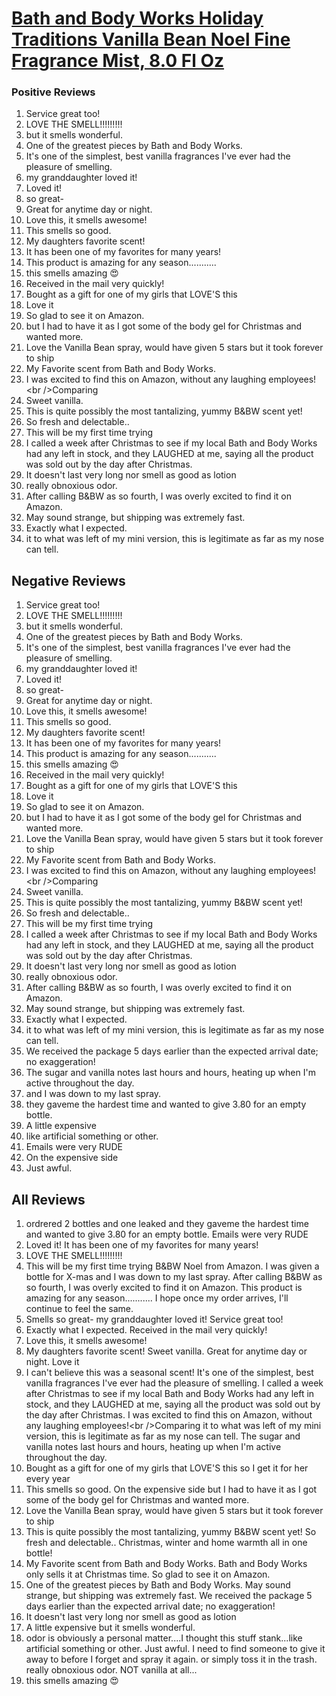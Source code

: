 # [Bath and Body Works Holiday Traditions Vanilla Bean Noel Fine Fragrance Mist, 8.0 Fl Oz](https://products.checkmycream.com/products/Bath-and-Body-Works-Holiday-Traditions-Vanilla-Bean-Noel-Fine-Fragrance-Mist-8.0-Fl-Oz.html)

### Positive Reviews

<ol>
      <li>Service great too!</li>
      <li>LOVE THE SMELL!!!!!!!!!</li>
      <li>but it smells wonderful.</li>
      <li>One of the greatest pieces by Bath and Body Works.</li>
      <li>It&#x27;s one of the simplest, best vanilla fragrances I&#x27;ve ever had the pleasure of smelling.</li>
      <li>my granddaughter loved it!</li>
      <li>Loved it!  </li>
      <li>so great-</li>
      <li>Great for anytime day or night.  </li>
      <li>Love this, it smells awesome!</li>
      <li>This smells so good.</li>
      <li>My daughters favorite scent!  </li>
      <li>It has been one of my favorites for many years!</li>
      <li>This product is amazing for any season...........  </li>
      <li>this smells amazing 😍</li>
      <li>Received in the mail very quickly!</li>
      <li>Bought as a gift for one of my girls that LOVE&#x27;S this</li>
      <li>Love it</li>
      <li>So glad to see it on Amazon.</li>
      <li>but I had to have it as I got some of the body gel for Christmas and wanted more.</li>
      <li>Love the Vanilla Bean spray, would have given 5 stars but it took forever to ship</li>
      <li>My Favorite scent from Bath and Body Works.  </li>
      <li>I was excited to find this on Amazon, without any laughing employees!&lt;br /&gt;Comparing</li>
      <li>Sweet vanilla.  </li>
      <li>This is quite possibly the most tantalizing, yummy B&amp;BW scent yet!  </li>
      <li>So fresh and delectable..</li>
      <li>This will be my first time trying</li>
      <li>I called a week after Christmas to see if my local Bath and Body Works had any left in stock, and they LAUGHED at me, saying all the product was sold out by the day after Christmas.</li>
      <li>It doesn&#x27;t last very long nor smell as good as lotion</li>
      <li>really obnoxious odor.  </li>
      <li>After calling B&amp;BW as so fourth, I was overly excited to find it on Amazon.</li>
      <li>May sound strange, but shipping was extremely fast.</li>
      <li>Exactly what I expected.</li>
      <li>it to what was left of my mini version, this is legitimate as far as my nose can tell.</li>
</ol>


<h2>Negative Reviews</h2>
<ol>
<li> Service great too!</li>
<li> LOVE THE SMELL!!!!!!!!!</li>
<li> but it smells wonderful.</li>
<li> One of the greatest pieces by Bath and Body Works.</li>
<li> It&#x27;s one of the simplest, best vanilla fragrances I&#x27;ve ever had the pleasure of smelling.</li>
<li> my granddaughter loved it!</li>
<li> Loved it!  </li>
<li> so great-</li>
<li> Great for anytime day or night.  </li>
<li> Love this, it smells awesome!</li>
<li> This smells so good.</li>
<li> My daughters favorite scent!  </li>
<li> It has been one of my favorites for many years!</li>
<li> This product is amazing for any season...........  </li>
<li> this smells amazing 😍</li>
<li> Received in the mail very quickly!</li>
<li> Bought as a gift for one of my girls that LOVE&#x27;S this</li>
<li> Love it</li>
<li> So glad to see it on Amazon.</li>
<li> but I had to have it as I got some of the body gel for Christmas and wanted more.</li>
<li> Love the Vanilla Bean spray, would have given 5 stars but it took forever to ship</li>
<li> My Favorite scent from Bath and Body Works.  </li>
<li> I was excited to find this on Amazon, without any laughing employees!&lt;br /&gt;Comparing</li>
<li> Sweet vanilla.  </li>
<li> This is quite possibly the most tantalizing, yummy B&amp;BW scent yet!  </li>
<li> So fresh and delectable..</li>
<li> This will be my first time trying</li>
<li> I called a week after Christmas to see if my local Bath and Body Works had any left in stock, and they LAUGHED at me, saying all the product was sold out by the day after Christmas.</li>
<li> It doesn&#x27;t last very long nor smell as good as lotion</li>
<li> really obnoxious odor.  </li>
<li> After calling B&amp;BW as so fourth, I was overly excited to find it on Amazon.</li>
<li> May sound strange, but shipping was extremely fast.</li>
<li> Exactly what I expected.</li>
<li> it to what was left of my mini version, this is legitimate as far as my nose can tell.</li>
<li> We received the package 5 days earlier than the expected arrival date; no exaggeration!</li>
<li> The sugar and vanilla notes last hours and hours, heating up when I&#x27;m active throughout the day.</li>
<li> and I was down to my last spray.</li>
<li> they gaveme the hardest time and wanted to give 3.80 for an empty bottle.</li>
<li> A little expensive</li>
<li> like artificial something or other.  </li>
<li> Emails were very RUDE</li>
<li> On the expensive side</li>
<li> Just awful.  </li>
</ol>

<h2>All Reviews</h2>

<ol>
    <li> ordrered 2 bottles and one leaked and they gaveme the hardest time and wanted to give 3.80 for an empty bottle. Emails were very RUDE</li>
    <li> Loved it!  It has been one of my favorites for many years!</li>
    <li> LOVE THE SMELL!!!!!!!!!</li>
    <li> This will be my first time trying B&amp;BW Noel from Amazon.  I was given a bottle for X-mas and I was down to my last spray. After calling B&amp;BW as so fourth, I was overly excited to find it on Amazon. This product is amazing for any season...........  I hope once my order arrives, I&#x27;ll continue to feel the same.</li>
    <li> Smells so great- my granddaughter loved it! Service great too!</li>
    <li> Exactly what I expected. Received in the mail very quickly!</li>
    <li> Love this, it smells awesome!</li>
    <li> My daughters favorite scent!  Sweet vanilla.  Great for anytime day or night.  Love it</li>
    <li> I can&#x27;t believe this was a seasonal scent! It&#x27;s one of the simplest, best vanilla fragrances I&#x27;ve ever had the pleasure of smelling. I called a week after Christmas to see if my local Bath and Body Works had any left in stock, and they LAUGHED at me, saying all the product was sold out by the day after Christmas. I was excited to find this on Amazon, without any laughing employees!&lt;br /&gt;Comparing it to what was left of my mini version, this is legitimate as far as my nose can tell. The sugar and vanilla notes last hours and hours, heating up when I&#x27;m active throughout the day.</li>
    <li> Bought as a gift for one of my girls that LOVE&#x27;S this so I get it for her every year</li>
    <li> This smells so good. On the expensive side but I had to have it as I got some of the body gel for Christmas and wanted more.</li>
    <li> Love the Vanilla Bean spray, would have given 5 stars but it took forever to ship</li>
    <li> This is quite possibly the most tantalizing, yummy B&amp;BW scent yet!  So fresh and delectable.. Christmas, winter and home warmth all in one bottle!</li>
    <li> My Favorite scent from Bath and Body Works.  Bath and Body Works only sells it at Christmas time. So glad to see it on Amazon.</li>
    <li> One of the greatest pieces by Bath and Body Works. May sound strange, but shipping was extremely fast. We received the package 5 days earlier than the expected arrival date; no exaggeration!</li>
    <li> It doesn&#x27;t last very long nor smell as good as lotion</li>
    <li> A little expensive but it smells wonderful.</li>
    <li> odor is obviously a personal matter....I thought this stuff stank...like artificial something or other.  Just awful.  I need to find someone to give it away to before I forget and spray it again.  or simply toss it in the trash.  really obnoxious odor.  NOT vanilla at all...</li>
    <li> this smells amazing 😍</li>
</ol>




